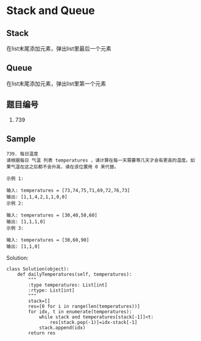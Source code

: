 # Stack and Queue

## Stack
在list末尾添加元素，弹出list里最后一个元素

## Queue
在list末尾添加元素，弹出list里第一个元素

## 题目编号
1. 739


## Sample
```
739. 每日温度
请根据每日 气温 列表 temperatures ，请计算在每一天需要等几天才会有更高的温度。如果气温在这之后都不会升高，请在该位置用 0 来代替。

示例 1:

输入: temperatures = [73,74,75,71,69,72,76,73]
输出: [1,1,4,2,1,1,0,0]
示例 2:

输入: temperatures = [30,40,50,60]
输出: [1,1,1,0]
示例 3:

输入: temperatures = [30,60,90]
输出: [1,1,0]

```
Solution:
```
class Solution(object):
    def dailyTemperatures(self, temperatures):
        """
        :type temperatures: List[int]
        :rtype: List[int]
        """
        stack=[]
        res=[0 for i in range(len(temperatures))]
        for idx, t in enumerate(temperatures):
            while stack and temperatures[stack[-1]]<t:
                res[stack.pop(-1)]=idx-stack[-1]
            stack.append(idx)
        return res

```
